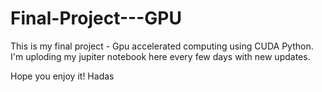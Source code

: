 # Final-Project---GPU
This is my final project - Gpu accelerated computing using CUDA Python.
I'm uploding my jupiter notebook here every few days with new updates.

Hope you enjoy it!
Hadas

